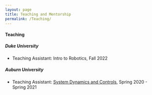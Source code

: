 ```yaml
---
layout: page
title: Teaching and Mentorship
permalink: /Teaching/
---
```


#### Teaching

##### Duke University
- Teaching Assistant: Intro to Robotics, Fall 2022

##### Auburn University
- Teaching Assistant: [System Dynamics and Controls](https://www.eng.auburn.edu/~dmbevly/mech3140/), Spring 2020 - Spring 2021
